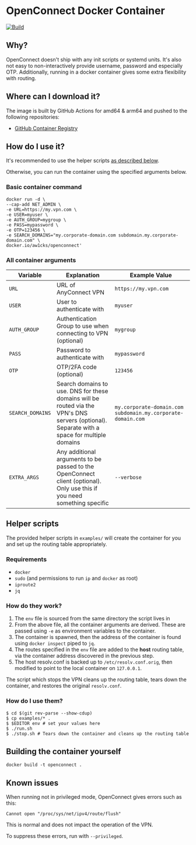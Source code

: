 # OpenConnect Docker Container

[![Build](https://github.com/clevyr/openconnect/actions/workflows/main.yml/badge.svg)](https://github.com/clevyr/openconnect/actions/workflows/main.yml)

## Why?

OpenConnect doesn't ship with any init scripts or systemd units.
It's also not easy to non-interactively provide username, password and especially OTP.
Additionally, running in a docker container gives some extra flexibility with routing.

## Where can I download it?

The image is built by GitHub Actions for amd64 & arm64 and pushed to the following repositories:

 - [GitHub Container Registry](https://github.com/orgs/clevyr/packages/container/package/openconnect)

## How do I use it?

It's recommended to use the helper scripts [as described below](#helper-scripts).

Otherwise, you can run the container using the specified arguments below.

### Basic container command

```shell
docker run -d \
--cap-add NET_ADMIN \
-e URL=https://my.vpn.com \
-e USER=myuser \
-e AUTH_GROUP=mygroup \
-e PASS=mypassword \
-e OTP=123456 \
-e SEARCH_DOMAINS="my.corporate-domain.com subdomain.my.corporate-domain.com" \
docker.io/aw1cks/openconnect'
```

### All container arguments

| Variable         | Explanation                                                                                                                                  | Example Value                                               |
|------------------|----------------------------------------------------------------------------------------------------------------------------------------------|-------------------------------------------------------------|
| `URL`            | URL of AnyConnect VPN                                                                                                                        | `https://my.vpn.com`                                        |
| `USER`           | User to authenticate with                                                                                                                    | `myuser`                                                    |
| `AUTH_GROUP`     | Authentication Group to use when connecting to VPN (optional)                                                                                | `mygroup`                                                   |
| `PASS`           | Password to authenticate with                                                                                                                | `mypassword`                                                |
| `OTP`            | OTP/2FA code (optional)                                                                                                                      | `123456`                                                    |
| `SEARCH_DOMAINS` | Search domains to use. DNS for these domains will be routed via the VPN's DNS servers (optional). Separate with a space for multiple domains | `my.corporate-domain.com subdomain.my.corporate-domain.com` |
| `EXTRA_ARGS`     | Any additional arguments to be passed to the OpenConnect client (optional). Only use this if you need something specific                     | `--verbose`                                                 |

## Helper scripts

The provided helper scripts in `examples/` will create the container for you and set up the routing table appropriately.

### Requirements
 - `docker`
 - `sudo` (and permissions to run `ip` and `docker` as root)
 - `iproute2`
 - `jq`

### How do they work?

1. The `env` file is sourced from the same directory the script lives in
2. From the above file, all the container arguments are derived. These are passed using `-e` as environment variables to the container.
3. The container is spawned, then the address of the container is found using `docker inspect` piped to `jq`.
4. The routes specified in the `env` file are added to the **host** routing table, via the container address discovered in the previous step.
5. The host resolv.conf is backed up to `/etc/resolv.conf.orig`, then modified to point to the local container on `127.0.0.1`.

The script which stops the VPN cleans up the routing table, tears down the container, and restores the original `resolv.conf`.

### How do I use them?

```shell
$ cd $(git rev-parse --show-cdup)
$ cp examples/* .
$ $EDITOR env # set your values here
$ ./run.sh
$ ./stop.sh # Tears down the container and cleans up the routing table
```

## Building the container yourself

```shell
docker build -t openconnect .
```

## Known issues

When running not in privileged mode, OpenConnect gives errors such as this:

`Cannot open "/proc/sys/net/ipv4/route/flush"`

This is normal and does not impact the operation of the VPN.

To suppress these errors, run with `--privileged`.

